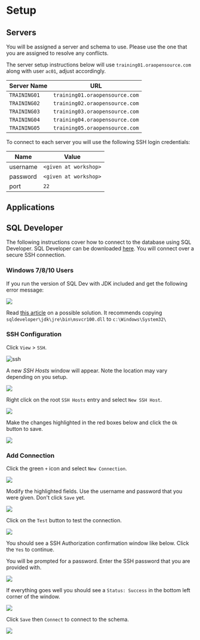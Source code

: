 # Setup

## Servers

You will be assigned a server and schema to use. Please use the one that you are assigned to resolve any conflicts.

The server setup instructions below will use `training01.oraopensource.com` along with user `ac01`, adjust accordingly.

Server Name | URL
--- | ---
`TRAINING01` | `training01.oraopensource.com`
`TRAINING02` | `training02.oraopensource.com`
`TRAINING03` | `training03.oraopensource.com`
`TRAINING04` | `training04.oraopensource.com`
`TRAINING05` | `training05.oraopensource.com`

To connect to each server you will use the following SSH login credentials:

Name  | Value
--- | ---
username | `<given at workshop>`
password | `<given at workshop>`
port | `22`

## Applications


## SQL Developer

The following instructions cover how to connect to the database using SQL Developer. SQL Developer can be downloaded [here](http://www.oracle.com/technetwork/developer-tools/sql-developer/downloads/index.html). You will connect over a secure SSH connection.

### Windows 7/8/10 Users

If you run the version of SQL Dev with JDK included and get the following error message:

![](img/sqldev_win_error.png)

Read [this article](https://community.oracle.com/thread/3775616?start=0&tstart=0) on a possible solution. It recommends copying `sqldeveloper\jdk\jre\bin\msvcr100.dll` to `c:\Windows\System32\`

### SSH Configuration

Click `View` > `SSH`.

![ssh](img/setup_ssh.png)

A new _SSH Hosts_ window will appear. Note the location may vary depending on you setup.

![](img/setup_ssh_hosts.png)

Right click on the root `SSH Hosts` entry and select `New SSH Host`.

![](img/setup_new_ssh_host_1.png)

Make the changes highlighted in the red boxes below and click the `Ok` button to save.

![](img/setup_new_ssh_host_2.png)


### Add Connection

Click the green `+` icon and select `New Connection`.

![](img/setup_new_connection_1.png)

Modify the highlighted fields. Use the username and password that you were given. Don't click `Save` yet.

![](img/setup_new_connection_2.png)

Click on the `Test` button to test the connection.

![](img/setup_new_connection_3.png)

You should see a SSH Authorization confirmation window like below. Click the `Yes` to continue.

You will be prompted for a password. Enter the SSH password that you are provided with.

![](img/setup_new_connection_4.png)

If everything goes well you should see a `Status: Success` in the bottom left corner of the window.

![](img/setup_new_connection_5.png)

Click `Save` then `Connect` to connect to the schema.

![](img/setup_new_connection_6.png)
